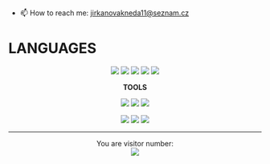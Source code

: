 - 📫 How to reach me: jirkanovakneda11@seznam.cz

# LANGUAGES

</div>

<div align='center'>

![](https://img.shields.io/badge/OS-Linux-informational?style=flat&logo=linux&logoColor=white&color=A8D145)
![](https://img.shields.io/badge/Ruby-Ruby-informational?style=flat&logo=ruby&logoColor=white&color=A8D145)
![](https://img.shields.io/badge/JS-JavaScript-informational?style=flat&logo=javascript&logoColor=white&color=A8D145)
![](https://img.shields.io/badge/Code-CSS3-informational?style=flat&logo=css3&logoColor=white&color=A8D145)
![](https://img.shields.io/badge/Code-Html5-informational?style=flat&logo=html5&logoColor=white&color=A8D145)

</div>

<div align='center'>

**TOOLS**

</div>

<div align='center'>

![](https://img.shields.io/badge/Rails-informational?style=flat&logo=ruby-on-rails&logoColor=grey&color=A8D145)
![](https://img.shields.io/badge/Bootstrap-informational?style=flat&logo=bootstrap&logoColor=grey&color=A8D145)
![](https://img.shields.io/badge/VSC-VSC?style=flat&logo=visual-studio-code&logoColor=grey&color=A8D145)

![](https://img.shields.io/badge/React-informational?style=flat&logo=react&logoColor=grey&color=A8D145)
![](https://img.shields.io/badge/SQLite-informational?style=flat&logo=sqlite&logoColor=grey&color=A8D145)
![](https://img.shields.io/badge/PostgreSQL-informational?style=flat&logo=postgresql&logoColor=grey&color=A8D145)

</div>

<div align='center'>

<div align='center'>

</div>

<div align='center'>

<hr>

</div>


<p align="center"> 
  You are visitor number: <br>
  <img src="https://profile-counter.glitch.me/tarajura/count.svg" />
</p>
